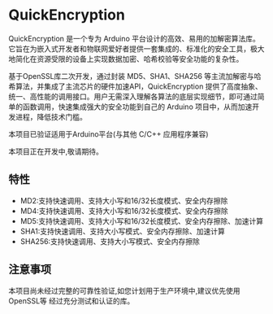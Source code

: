 # QuickEncryption
QuickEncryption 是一个专为 Arduino 平台设计的高效、易用的加解密算法库。它旨在为嵌入式开发者和物联网爱好者提供一套集成的、标准化的安全工具，极大地简化在资源受限的设备上实现数据加密、哈希校验等安全功能的复杂性。

基于OpenSSL库二次开发，通过封装 MD5、SHA1、SHA256 等主流加解密与哈希算法，并集成了主流芯片的硬件加速API，QuickEncryption 提供了高度抽象、统一、高性能的调用接口。用户无需深入理解各算法的底层实现细节，即可通过简单的函数调用，快速集成强大的安全功能到自己的 Arduino 项目中，从而加速开发进程，降低技术门槛。

本项目已验证适用于Arduino平台(与其他 C/C++ 应用程序兼容)

本项目正在开发中,敬请期待。

## 特性
- MD2:支持快速调用、支持大小写和16/32长度模式、安全内存擦除
- MD4:支持快速调用、支持大小写和16/32长度模式、安全内存擦除
- MD5:支持快速调用、支持大小写和16/32长度模式、安全内存擦除、加速计算
- SHA1:支持快速调用、支持大小写模式、安全内存擦除、加速计算
- SHA256:支持快速调用、支持大小写模式、安全内存擦除

## 注意事项
本项目尚未经过完整的可靠性验证,如您计划用于生产环境中,建议优先使用OpenSSL等 经过充分测试和认证的库。
